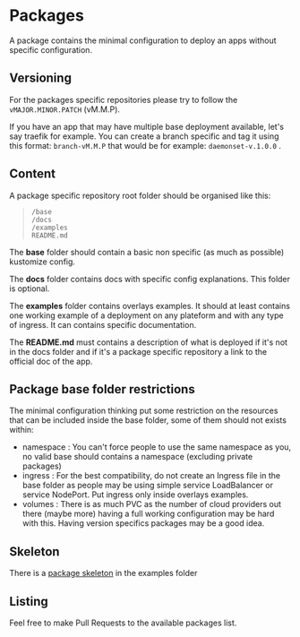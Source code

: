 # Packages

A package contains the minimal configuration to deploy an apps without specific configuration.

## Versioning

For the packages specific repositories please try to follow the `vMAJOR.MINOR.PATCH` (vM.M.P). 

If you have an app that may have multiple base deployment available, let's say traefik for example. You can create a branch specific and tag it using this format: `branch-vM.M.P` that would be for example: `daemonset-v.1.0.0` .

## Content

A package specific repository root folder should be organised like this:

> ```
> /base
> /docs
> /examples
> README.md
> ```

The **base** folder should contain a basic non specific (as much as possible) kustomize config.

The **docs** folder contains docs with specific config explanations. This folder is optional.

The **examples** folder contains overlays examples. It should at least contains one working example of a deployment on any plateform and with any type of ingress. It can contains specific documentation.

The **README.md** must contains a description of what is deployed if it's not in the docs folder and if it's a package specific repository a link to the official doc of the app.

## Package base folder restrictions

The minimal configuration thinking put some restriction on the resources that can be included inside the base folder, some of them should not exists within:

* namespace : You can't force people to use the same namespace as you, no valid base should contains a namespace (excluding private packages)
* ingress : For the best compatibility, do not create an Ingress file in the base folder as people may be using simple service LoadBalancer or service NodePort. Put ingress only inside overlays examples.
* volumes : There is as much PVC as the number of cloud providers out there (maybe more) having a full working configuration may be hard with this. Having version specifics packages may be a good idea.

## Skeleton

There is a [package skeleton](../examples/package-skeleton) in the examples folder

## Listing

Feel free to make Pull Requests to the available packages list.